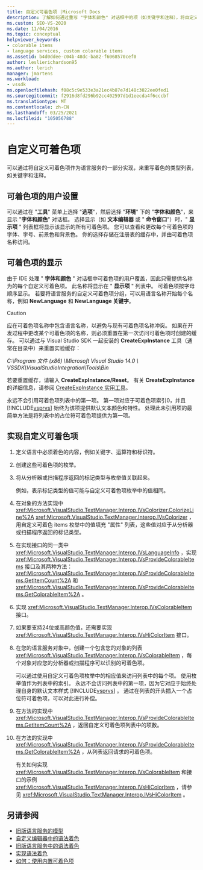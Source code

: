 ```yaml
---
title: 自定义可着色项 |Microsoft Docs
description: 了解如何通过重写 "字体和颜色" 对话框中的项（如关键字和注释），将自定义可着色项创建为语言服务的一部分。
ms.custom: SEO-VS-2020
ms.date: 11/04/2016
ms.topic: conceptual
helpviewer_keywords:
- colorable items
- language services, custom colorable items
ms.assetid: b4d0ddee-c04b-48dc-ba82-f6068570cef0
author: leslierichardson95
ms.author: lerich
manager: jmartens
ms.workload:
- vssdk
ms.openlocfilehash: f08c5c9e533e3a21ec4b87e7d148c3022ee0fed1
ms.sourcegitcommit: f2916d8fd296b92cc402597d1d1eecda4f6cccbf
ms.translationtype: MT
ms.contentlocale: zh-CN
ms.lasthandoff: 03/25/2021
ms.locfileid: "105056788"
---
```

# <a name="custom-colorable-items"></a>自定义可着色项
可以通过将自定义可着色项作为语言服务的一部分实现，来重写着色的类型列表，如关键字和注释。

## <a name="user-settings-of-colorable-items"></a>可着色项的用户设置
 可以通过在 "**工具**" 菜单上选择 "**选项**"，然后选择 "**环境**" 下的 "**字体和颜色**"，来显示 "**字体和颜色**" 对话框。 选择显示（如 **文本编辑器** 或 " **命令窗口**"）时，" **显示项** " 列表框将显示该显示的所有可着色项。 您可以查看和更改每个可着色项的字体、字号、前景色和背景色。 你的选择存储在注册表的缓存中，并由可着色项名称访问。

## <a name="presentation-of-colorable-items"></a>可着色项的显示
 由于 IDE 处理 " **字体和颜色** " 对话框中可着色项的用户覆盖，因此只需提供名称为的每个自定义可着色项。 此名称将显示在 " **显示项** " 列表中。 可着色项按字母顺序显示。 若要将语言服务的自定义可着色项分组，可以用语言名称开始每个名称，例如 **NewLanguage** 和 **NewLanguage 关键字**。

> [!CAUTION]
> 应在可着色项名称中包含语言名称，以避免与现有可着色项名称冲突。 如果在开发过程中更改某个可着色项的名称，则必须重置在第一次访问可着色项时创建的缓存。 可以通过与 Visual Studio SDK 一起安装的 **CreateExpInstance** 工具（通常在目录中）来重置实验缓存：
>
> *C:\Program 文件 (x86) \Microsoft Visual Studio 14.0 \ VSSDK\VisualStudioIntegration\Tools\Bin*
>
> 若要重置缓存，请输入 **CreateExpInstance/Reset**。 有关 **CreateExpInstance** 的详细信息，请参阅 [CreateExpInstance 实用工具](../../extensibility/internals/createexpinstance-utility.md)。

 永远不会引用可着色项列表中的第一项。 第一项对应于可着色项索引0，并且 [!INCLUDE[vsprvs](../../code-quality/includes/vsprvs_md.md)] 始终为该项提供默认文本颜色和特性。 处理此未引用项的最简单方法是将列表中的占位符可着色项提供为第一项。

## <a name="implement-custom-colorable-items"></a>实现自定义可着色项

1. 定义语言中必须着色的内容，例如关键字、运算符和标识符。

2. 创建这些可着色项的枚举。

3. 将从分析器或扫描程序返回的标记类型与枚举值关联起来。

    例如，表示标记类型的值可能与自定义可着色项枚举中的值相同。

4. 在对象的方法实现中 <xref:Microsoft.VisualStudio.TextManager.Interop.IVsColorizer.ColorizeLine%2A> <xref:Microsoft.VisualStudio.TextManager.Interop.IVsColorizer> ，用自定义可着色 items 枚举中的值填充 "属性" 列表，这些值对应于从分析器或扫描程序返回的标记类型。

5. 在实现接口的同一类中 <xref:Microsoft.VisualStudio.TextManager.Interop.IVsLanguageInfo> ，实现 <xref:Microsoft.VisualStudio.TextManager.Interop.IVsProvideColorableItems> 接口及其两种方法： <xref:Microsoft.VisualStudio.TextManager.Interop.IVsProvideColorableItems.GetItemCount%2A> 和 <xref:Microsoft.VisualStudio.TextManager.Interop.IVsProvideColorableItems.GetColorableItem%2A> 。

6. 实现 <xref:Microsoft.VisualStudio.TextManager.Interop.IVsColorableItem> 接口。

7. 如果要支持24位或高颜色值，还需要实现 <xref:Microsoft.VisualStudio.TextManager.Interop.IVsHiColorItem> 接口。

8. 在您的语言服务对象中，创建一个包含您的对象的列表 <xref:Microsoft.VisualStudio.TextManager.Interop.IVsColorableItem> ，每个对象对应您的分析器或扫描程序可以识别的可着色项。

    可以通过使用自定义可着色项枚举中的相应值来访问列表中的每个项。 使用枚举值作为列表中的索引。 永远不会访问列表中的第一项，因为它对应于始终处理自身的默认文本样式 [!INCLUDE[vsprvs](../../code-quality/includes/vsprvs_md.md)] 。 通过在列表的开头插入一个占位符可着色项，可以对此进行补偿。

9. 在方法的实现中 <xref:Microsoft.VisualStudio.TextManager.Interop.IVsProvideColorableItems.GetItemCount%2A> ，返回自定义可着色项列表中的项数。

10. 在方法的实现中 <xref:Microsoft.VisualStudio.TextManager.Interop.IVsProvideColorableItems.GetColorableItem%2A> ，从列表返回请求的可着色项。

    有关如何实现 <xref:Microsoft.VisualStudio.TextManager.Interop.IVsColorableItem> 和接口的示例 <xref:Microsoft.VisualStudio.TextManager.Interop.IVsHiColorItem> ，请参见 <xref:Microsoft.VisualStudio.TextManager.Interop.IVsHiColorItem> 。

## <a name="see-also"></a>另请参阅
- [旧版语言服务的模型](../../extensibility/internals/model-of-a-legacy-language-service.md)
- [自定义编辑器中的语法着色](../../extensibility/syntax-coloring-in-custom-editors.md)
- [旧版语言服务中的语法着色](../../extensibility/internals/syntax-coloring-in-a-legacy-language-service.md)
- [实现语法着色](../../extensibility/internals/implementing-syntax-coloring.md)
- [如何：使用内置可着色项](../../extensibility/internals/how-to-use-built-in-colorable-items.md)
